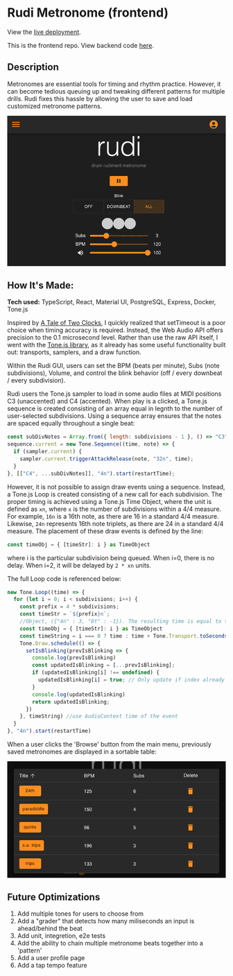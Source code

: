 # Rudi Metronome (frontend)
View the [live deployment](https://tylersernett.github.io/rudi-drum).

This is the frontend repo. View backend code [here](https://github.com/tylersernett/rudi-backend).

## Description
Metronomes are essential tools for timing and rhythm practice. However, it can become tedious queuing up and tweaking different patterns for multiple drills. Rudi fixes this hassle by allowing the user to save and load customized metronome patterns.

<img src="./readme/rudi.png" alt="rudi screenshot" style="max-height:400px;"/>


## How It's Made:

**Tech used:** TypeScript, React, Material UI, PostgreSQL, Express, Docker, Tone.js

Inspired by [A Tale of Two Clocks](https://web.dev/articles/audio-scheduling#toc-rocksolid), I quickly realized that setTimeout is a poor choice when timing accuracy is required. Instead, the Web Audio API offers precision to the 0.1 microsecond level. Rather than use the raw API itself, I went with the [Tone.js library](https://tonejs.github.io/), as it already has some useful functionality built out: transports, samplers, and a draw function.

Within the Rudi GUI, users can set the BPM (beats per minute), Subs (note subdivisions), Volume, and control the blink behavior (off / every downbeat / every subdivision).

Rudi users the Tone.js sampler to load in some audio files at MIDI positions C3 (unaccented) and C4 (accented). When play is a clicked, a Tone.js sequence is created consisting of an array equal in legnth to the number of user-selected subdivisions. Using a sequence array ensures that the notes are spaced equally throughout a single beat:

```js
const subDivNotes = Array.from({ length: subdivisions - 1 }, () => "C3"); //the notes NOT on the downbeat
sequence.current = new Tone.Sequence((time, note) => {
  if (sampler.current) {
    sampler.current.triggerAttackRelease(note, "32n", time);
  }
}, [["C4", ...subDivNotes]], "4n").start(restartTime);
```

However, it is not possible to assign draw events using a sequence. Instead, a Tone.js Loop is created consisting of a new call for each subdivision. The proper timing is achieved using a Tone.js Time Object, where the unit is defined as `xn`, where `x` is the number of subdivisions within a 4/4 measure. For example, `16n` is a 16th note, as there are 16 in a standard 4/4 measure. Likewise, `24n` represents 16th note triplets, as there are 24 in a standard 4/4 measure. The placement of these draw events is defined by the line: 
```js
const timeObj = { [timeStr]: i } as TimeObject
```
where i is the particular subdivision being queued. When i=0, there is no delay. When i=2, it will be delayed by `2 * xn` units.

The full Loop code is referenced below:

```js
new Tone.Loop((time) => {
  for (let i = 0; i < subdivisions; i++) {
    const prefix = 4 * subdivisions;
    const timeStr = `${prefix}n`;
    //Object, ({"4n" : 3, "8t" : -1}). The resulting time is equal to the sum of all of the keys multiplied by the values in the object.
    const timeObj = { [timeStr]: i } as TimeObject
    const timeString = i === 0 ? time : time + Tone.Transport.toSeconds(timeObj)
    Tone.Draw.schedule(() => {
      setIsBlinking(prevIsBlinking => {
        console.log(prevIsBlinking)
        const updatedIsBlinking = [...prevIsBlinking];
        if (updatedIsBlinking[i] !== undefined) {
          updatedIsBlinking[i] = true; // Only update if index already exists - prevent state error
        }
        console.log(updatedIsBlinking)
        return updatedIsBlinking;
      })
    }, timeString) //use AudioContext time of the event
  }
}, "4n").start(restartTime)
```

When a user clicks the 'Browse' button from the main menu, previously saved metronomes are displayed in a sortable table: 

![Browse screenshot](/readme/browse.png)

## Future Optimizations

1. Add multiple tones for users to choose from
2. Add a "grader" that detects how many miliseconds an input is ahead/behind the beat
3. Add unit, integretion, e2e tests
4. Add the ability to chain multiple metronome beats together into a 'pattern'
5. Add a user profile page
6. Add a tap tempo feature